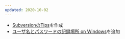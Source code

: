 ```yaml
---
updated: 2020-10-02
---
```

- [SubversionのTips](/it/subversion/tips.html)を作成
- [ユーザ名とパスワードの記録場所 on Windows](/it/subversion/tips.html#location-of-user-name-and-password-on-windows)を追加
